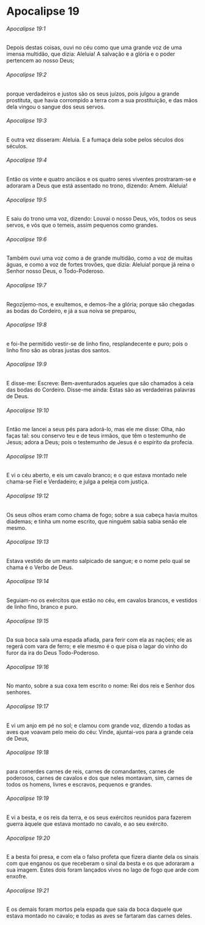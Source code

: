 # Apocalipse 19

###### Apocalipse 19:1

Depois destas coisas, ouvi no céu como que uma grande voz de uma imensa multidão, que dizia: Aleluia! A salvação e a glória e o poder pertencem ao nosso Deus;

###### Apocalipse 19:2

porque verdadeiros e justos são os seus juízos, pois julgou a grande prostituta, que havia corrompido a terra com a sua prostituição, e das mãos dela vingou o sangue dos seus servos.

###### Apocalipse 19:3

E outra vez disseram: Aleluia. E a fumaça dela sobe pelos séculos dos séculos.

###### Apocalipse 19:4

Então os vinte e quatro anciãos e os quatro seres viventes prostraram-se e adoraram a Deus que está assentado no trono, dizendo: Amém. Aleluia!

###### Apocalipse 19:5

E saiu do trono uma voz, dizendo: Louvai o nosso Deus, vós, todos os seus servos, e vós que o temeis, assim pequenos como grandes.

###### Apocalipse 19:6

Também ouvi uma voz como a de grande multidão, como a voz de muitas águas, e como a voz de fortes trovões, que dizia: Aleluia! porque já reina o Senhor nosso Deus, o Todo-Poderoso.

###### Apocalipse 19:7

Regozijemo-nos, e exultemos, e demos-lhe a glória; porque são chegadas as bodas do Cordeiro, e já a sua noiva se preparou,

###### Apocalipse 19:8

e foi-lhe permitido vestir-se de linho fino, resplandecente e puro; pois o linho fino são as obras justas dos santos.

###### Apocalipse 19:9

E disse-me: Escreve: Bem-aventurados aqueles que são chamados à ceia das bodas do Cordeiro. Disse-me ainda: Estas são as verdadeiras palavras de Deus.

###### Apocalipse 19:10

Então me lancei a seus pés para adorá-lo, mas ele me disse: Olha, não faças tal: sou conservo teu e de teus irmãos, que têm o testemunho de Jesus; adora a Deus; pois o testemunho de Jesus é o espírito da profecia.

###### Apocalipse 19:11

E vi o céu aberto, e eis um cavalo branco; e o que estava montado nele chama-se Fiel e Verdadeiro; e julga a peleja com justiça.

###### Apocalipse 19:12

Os seus olhos eram como chama de fogo; sobre a sua cabeça havia muitos diademas; e tinha um nome escrito, que ninguém sabia sabia senão ele mesmo.

###### Apocalipse 19:13

Estava vestido de um manto salpicado de sangue; e o nome pelo qual se chama é o Verbo de Deus.

###### Apocalipse 19:14

Seguiam-no os exércitos que estão no céu, em cavalos brancos, e vestidos de linho fino, branco e puro.

###### Apocalipse 19:15

Da sua boca saía uma espada afiada, para ferir com ela as nações; ele as regerá com vara de ferro; e ele mesmo é o que pisa o lagar do vinho do furor da ira do Deus Todo-Poderoso.

###### Apocalipse 19:16

No manto, sobre a sua coxa tem escrito o nome: Rei dos reis e Senhor dos senhores.

###### Apocalipse 19:17

E vi um anjo em pé no sol; e clamou com grande voz, dizendo a todas as aves que voavam pelo meio do céu: Vinde, ajuntai-vos para a grande ceia de Deus,

###### Apocalipse 19:18

para comerdes carnes de reis, carnes de comandantes, carnes de poderosos, carnes de cavalos e dos que neles montavam, sim, carnes de todos os homens, livres e escravos, pequenos e grandes.

###### Apocalipse 19:19

E vi a besta, e os reis da terra, e os seus exércitos reunidos para fazerem guerra àquele que estava montado no cavalo, e ao seu exército.

###### Apocalipse 19:20

E a besta foi presa, e com ela o falso profeta que fizera diante dela os sinais com que enganou os que receberam o sinal da besta e os que adoraram a sua imagem. Estes dois foram lançados vivos no lago de fogo que arde com enxofre.

###### Apocalipse 19:21

E os demais foram mortos pela espada que saía da boca daquele que estava montado no cavalo; e todas as aves se fartaram das carnes deles.

